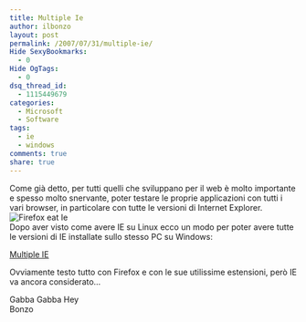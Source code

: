 ```yaml
---
title: Multiple Ie
author: ilbonzo
layout: post
permalink: /2007/07/31/multiple-ie/
Hide SexyBookmarks:
  - 0
Hide OgTags:
  - 0
dsq_thread_id:
  - 1115449679
categories:
  - Microsoft
  - Software
tags:
  - ie
  - windows
comments: true
share: true
---
```

Come già detto, per tutti quelli che sviluppano per il web è molto importante e spesso molto snervante, poter testare le proprie applicazioni con tutti i vari browser, in particolare con tutte le versioni di Internet Explorer.  
![Firefox eat Ie][1]  
Dopo aver visto come avere IE su Linux ecco un modo per poter avere tutte le versioni di IE installate sullo stesso PC su Windows:

[Multiple IE][2]

Ovviamente testo tutto con Firefox e con le sue utilissime estensioni, però IE va ancora considerato&#8230;

Gabba Gabba Hey  
Bonzo

<div class='kindleWidget kindleLight' >

</div>



 [1]: http://magni.me/wp-content/uploads/2007/07/viva_firefox_eats_ie.miniatura.jpeg
 [2]: http://tredosoft.com/Multiple_IE

